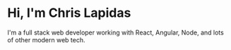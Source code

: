 # Hi, I'm Chris Lapidas
I'm a full stack web developer working with React, Angular, Node, and lots of other modern web tech.
